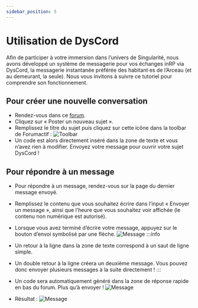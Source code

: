 ```yaml
---
sidebar_position: 5
---
```


# Utilisation de DysCord

Afin de participer à votre immersion dans l’univers de Singularité, nous avons développé un système de messagerie pour vos échanges inRP via DysCord, la messagerie instantanée préférée des habitant·es de l’Arceau (et au demeurant, la seule). 
Nous vous invitons à suivre ce tutoriel pour comprendre son fonctionnement.

## Pour créer une nouvelle conversation
- Rendez-vous dans ce [forum](#).
- Cliquez sur « Poster un nouveau sujet ».
- Remplissez le titre du sujet puis cliquez sur cette icône dans la toolbar de Forumactif : ![Toolbar](/img/tutoriels/dyscord/toolbar.png)
- Un code est alors directement inséré dans la zone de texte et vous n’avez rien à modifier. Envoyez votre message pour ouvrir votre sujet DysCord !

## Pour répondre à un message
- Pour répondre à un message, rendez-vous sur la page du dernier message envoyé.
- Remplissez le contenu que vous souhaitez écrire dans l’input « Envoyer un message », ainsi que l’heure que vous souhaitez voir affichée (le contenu non numérique est autorisé).
- Lorsque vous avez terminé d’écrire votre message, appuyez sur le bouton d’envoi symbolisé par une flèche.
![Message](/img/tutoriels/dyscord/message.png) 
:::info
- Un retour à la ligne dans la zone de texte correspond à un saut de ligne simple.
- Un double retour à la ligne créera un deuxième message. Vous pouvez donc envoyer plusieurs messages à la suite directement !
:::
- Un code sera automatiquement généré dans la zone de réponse rapide en bas du forum. Plus qu’à envoyer !
![Message](/img/tutoriels/dyscord/message2.png)

- Résultat : 
![Message](/img/tutoriels/dyscord/message3.png)